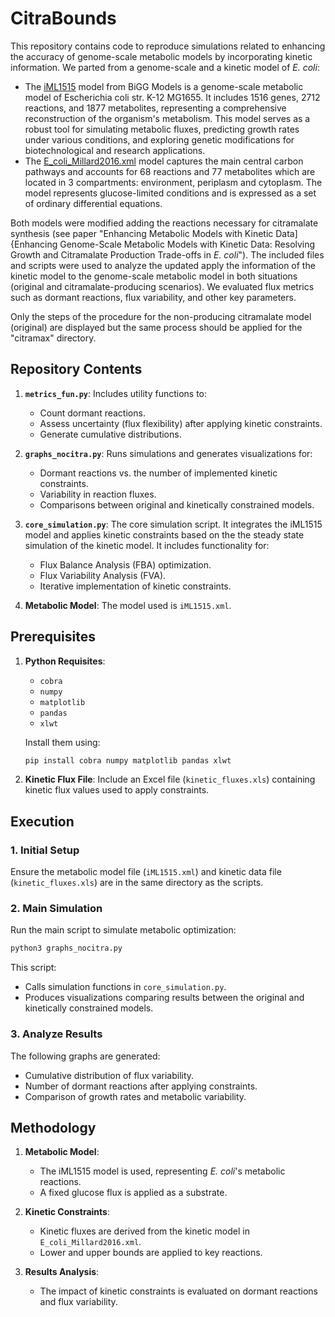 # CitraBounds

This repository contains code to reproduce simulations related to enhancing the accuracy of genome-scale metabolic models by incorporating kinetic information. We parted from a genome-scale and a kinetic model of *E. coli*:
- The [iML1515](http://bigg.ucsd.edu/models/iML1515) model from BiGG Models is a genome-scale metabolic model of Escherichia coli str. K-12 MG1655. It includes 1516 genes, 2712 reactions, and 1877 metabolites, representing a comprehensive reconstruction of the organism's metabolism. This model serves as a robust tool for simulating metabolic fluxes, predicting growth rates under various conditions, and exploring genetic modifications for biotechnological and research applications.
- The [E_coli_Millard2016.xml](https://journals.plos.org/ploscompbiol/article?id=10.1371/journal.pcbi.1005396) model captures the main central carbon pathways and accounts for 68 reactions and 77 metabolites which are located in 3 compartments: environment, periplasm and cytoplasm. The model represents glucose-limited conditions and is expressed as a set of ordinary differential equations.

Both models were modified adding the reactions necessary for citramalate synthesis (see paper "Enhancing Metabolic Models with Kinetic Data]{Enhancing Genome-Scale Metabolic Models with Kinetic Data: Resolving Growth and Citramalate Production Trade-offs in *E. coli*").
The included files and scripts were used to analyze the updated apply the information of the kinetic model to the genome-scale metabolic model in both situations (original and citramalate-producing scenarios). We evaluated flux metrics such as dormant reactions, flux variability, and other key parameters. 

 Only the steps of the procedure for the non-producing citramalate model (original) are displayed but the same process should be applied for the "citramax" directory.

## Repository Contents

1. **`metrics_fun.py`**: Includes utility functions to:
   - Count dormant reactions.
   - Assess uncertainty (flux flexibility) after applying kinetic constraints.
   - Generate cumulative distributions.

2. **`graphs_nocitra.py`**: Runs simulations and generates visualizations for:
   - Dormant reactions vs. the number of implemented kinetic constraints.
   - Variability in reaction fluxes.
   - Comparisons between original and kinetically constrained models.

3. **`core_simulation.py`**: The core simulation script. It integrates the iML1515 model and applies kinetic constraints based on the the steady state simulation of the kinetic model. It includes functionality for:
   - Flux Balance Analysis (FBA) optimization.
   - Flux Variability Analysis (FVA).
   - Iterative implementation of kinetic constraints.

4. **Metabolic Model**: The model used is `iML1515.xml`.

## Prerequisites

1. **Python Requisites**:
   - `cobra`
   - `numpy`
   - `matplotlib`
   - `pandas`
   - `xlwt`

   Install them using:
   ```bash
   pip install cobra numpy matplotlib pandas xlwt
   ```

2. **Kinetic Flux File**:
   Include an Excel file (`kinetic_fluxes.xls`) containing kinetic flux values used to apply constraints.

## Execution

### 1. Initial Setup
Ensure the metabolic model file (`iML1515.xml`) and kinetic data file (`kinetic_fluxes.xls`) are in the same directory as the scripts.

### 2. Main Simulation
Run the main script to simulate metabolic optimization:
```bash
python3 graphs_nocitra.py
```

This script:
- Calls simulation functions in `core_simulation.py`.
- Produces visualizations comparing results between the original and kinetically constrained models.

### 3. Analyze Results
The following graphs are generated:
- Cumulative distribution of flux variability.
- Number of dormant reactions after applying constraints.
- Comparison of growth rates and metabolic variability.

## Methodology

1. **Metabolic Model**:
   - The iML1515 model is used, representing *E. coli*'s metabolic reactions.
   - A fixed glucose flux is applied as a substrate.

2. **Kinetic Constraints**:
   - Kinetic fluxes are derived from the kinetic model in `E_coli_Millard2016.xml`.
   - Lower and upper bounds are applied to key reactions.

3. **Results Analysis**:
   - The impact of kinetic constraints is evaluated on dormant reactions and flux variability.

